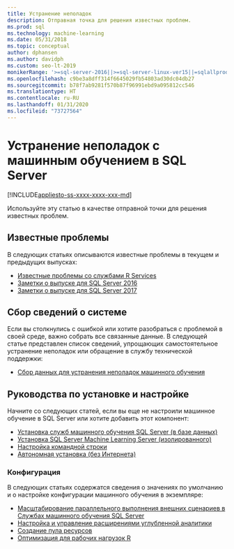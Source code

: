 ```yaml
---
title: Устранение неполадок
description: Отправная точка для решения известных проблем.
ms.prod: sql
ms.technology: machine-learning
ms.date: 05/31/2018
ms.topic: conceptual
author: dphansen
ms.author: davidph
ms.custom: seo-lt-2019
monikerRange: '>=sql-server-2016||>=sql-server-linux-ver15||=sqlallproducts-allversions'
ms.openlocfilehash: c9be3a8dff314f6645029fb54803ad30dc04db27
ms.sourcegitcommit: b78f7ab9281f570b87f96991ebd9a095812cc546
ms.translationtype: HT
ms.contentlocale: ru-RU
ms.lasthandoff: 01/31/2020
ms.locfileid: "73727564"
---
```

# <a name="troubleshoot-machine-learning-in-sql-server"></a>Устранение неполадок с машинным обучением в SQL Server
[!INCLUDE[appliesto-ss-xxxx-xxxx-xxx-md](../includes/appliesto-ss-xxxx-xxxx-xxx-md.md)]

Используйте эту статью в качестве отправной точки для решения известных проблем.

## <a name="known-issues"></a>Известные проблемы

В следующих статьях описываются известные проблемы в текущем и предыдущих выпусках:

+ [Известные проблемы со службами R Services](../advanced-analytics/known-issues-for-sql-server-machine-learning-services.md)
+ [Заметки о выпуске для SQL Server 2016](../sql-server/sql-server-2016-release-notes.md)
+ [Заметки о выпуске для SQL Server 2017](../sql-server/sql-server-2017-release-notes.md)

## <a name="how-to-gather-system-information"></a>Сбор сведений о системе

Если вы столкнулись с ошибкой или хотите разобраться с проблемой в своей среде, важно собрать все связанные данные. В следующей статье представлен список сведений, упрощающих самостоятельное устранение неполадок или обращение в службу технической поддержки:

+ [Сбор данных для устранения неполадок машинного обучения](data-collection-ml-troubleshooting-process.md)

## <a name="setup-and-configuration-guides"></a>Руководства по установке и настройке

Начните со следующих статей, если вы еще не настроили машинное обучение в SQL Server или хотите добавить этот компонент:

+ [Установка служб машинного обучения SQL Server (в базе данных)](install/sql-machine-learning-services-windows-install.md)
+ [Установка SQL Server Machine Learning Server (изолированного)](install/sql-machine-learning-standalone-windows-install.md)
+ [Настройка командной строки](install/sql-ml-component-commandline-install.md)
+ [Автономная установка (без Интернета)](install/sql-ml-component-install-without-internet-access.md)

### <a name="configuration"></a>Конфигурация

В следующих статьях содержатся сведения о значениях по умолчанию и о настройке конфигурации машинного обучения в экземпляре:

+ [Масштабирование параллельного выполнения внешних сценариев в Службах машинного обучения SQL Server](administration/modify-user-account-pool.md)   
+ [Настройка и управление расширениями углубленной аналитики](r/configure-and-manage-advanced-analytics-extensions.md)  
+ [Создание пула ресурсов](r/how-to-create-a-resource-pool-for-r.md)
+ [Оптимизация для рабочих нагрузок R](r/operationalizing-your-r-code.md)
